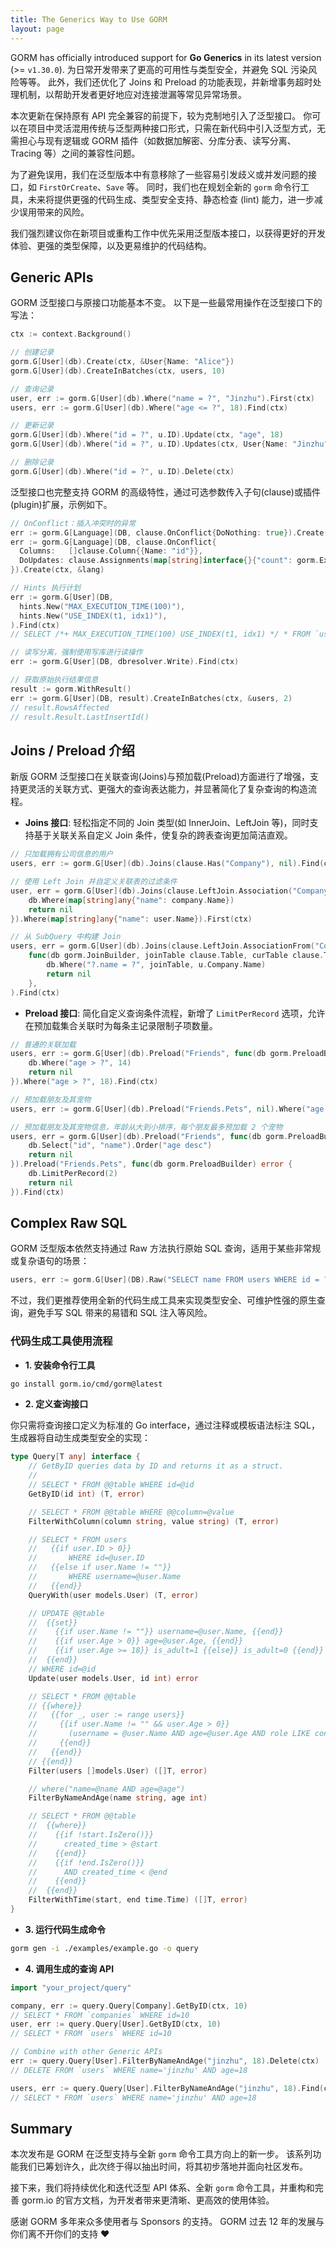 ```yaml
---
title: The Generics Way to Use GORM
layout: page
---
```


GORM has officially introduced support for **Go Generics** in its latest version (>= `v1.30.0`). 为日常开发带来了更高的可用性与类型安全，并避免 SQL 污染风险等等。 此外，我们还优化了 Joins 和 Preload 的功能表现，并新增事务超时处理机制，以帮助开发者更好地应对连接泄漏等常见异常场景。

本次更新在保持原有 API 完全兼容的前提下，较为克制地引入了泛型接口。 你可以在项目中灵活混用传统与泛型两种接口形式，只需在新代码中引入泛型方式，无需担心与现有逻辑或 GORM 插件（如数据加解密、分库分表、读写分离、Tracing 等）之间的兼容性问题。

为了避免误用，我们在泛型版本中有意移除了一些容易引发歧义或并发问题的接口，如 `FirstOrCreate`、`Save` 等。 同时，我们也在规划全新的 `gorm` 命令行工具，未来将提供更强的代码生成、类型安全支持、静态检查 (lint) 能力，进一步减少误用带来的风险。

我们强烈建议你在新项目或重构工作中优先采用泛型版本接口，以获得更好的开发体验、更强的类型保障，以及更易维护的代码结构。

## Generic APIs

GORM 泛型接口与原接口功能基本不变。 以下是一些最常用操作在泛型接口下的写法：

```go
ctx := context.Background()

// 创建记录
gorm.G[User](db).Create(ctx, &User{Name: "Alice"})
gorm.G[User](db).CreateInBatches(ctx, users, 10)

// 查询记录
user, err := gorm.G[User](db).Where("name = ?", "Jinzhu").First(ctx)
users, err := gorm.G[User](db).Where("age <= ?", 18).Find(ctx)

// 更新记录
gorm.G[User](db).Where("id = ?", u.ID).Update(ctx, "age", 18)
gorm.G[User](db).Where("id = ?", u.ID).Updates(ctx, User{Name: "Jinzhu", Age: 18})

// 删除记录
gorm.G[User](db).Where("id = ?", u.ID).Delete(ctx)
```

泛型接口也完整支持 GORM 的高级特性，通过可选参数传入子句(clause)或插件(plugin)扩展，示例如下。

```go
// OnConflict：插入冲突时的异常
err := gorm.G[Language](DB, clause.OnConflict{DoNothing: true}).Create(ctx, &lang)
err := gorm.G[Language](DB, clause.OnConflict{
  Columns:   []clause.Column{{Name: "id"}},
  DoUpdates: clause.Assignments(map[string]interface{}{"count": gorm.Expr("GREATEST(count, VALUES(count))")}),
}).Create(ctx, &lang)

// Hints 执行计划
err := gorm.G[User](DB,
  hints.New("MAX_EXECUTION_TIME(100)"),
  hints.New("USE_INDEX(t1, idx1)"),
).Find(ctx)
// SELECT /*+ MAX_EXECUTION_TIME(100) USE_INDEX(t1, idx1) */ * FROM `users`

// 读写分离，强制使用写库进行读操作
err := gorm.G[User](DB, dbresolver.Write).Find(ctx)

// 获取原始执行结果信息
result := gorm.WithResult()
err := gorm.G[User](DB, result).CreateInBatches(ctx, &users, 2)
// result.RowsAffected
// result.Result.LastInsertId()
```

## Joins / Preload 介绍

新版 GORM 泛型接口在关联查询(Joins)与预加载(Preload)方面进行了增强，支持更灵活的关联方式、更强大的查询表达能力，并显著简化了复杂查询的构造流程。

- **Joins 接口**: 轻松指定不同的 Join 类型(如 InnerJoin、LeftJoin 等)，同时支持基于关联关系自定义 Join 条件，使复杂的跨表查询更加简洁直观。

```go
// 只加载拥有公司信息的用户
users, err := gorm.G[User](db).Joins(clause.Has("Company"), nil).Find(ctx)

// 使用 Left Join 并自定义关联表的过滤条件
user, err = gorm.G[User](db).Joins(clause.LeftJoin.Association("Company"), func(db gorm.JoinBuilder, joinTable clause.Table, curTable clause.Table) error {
    db.Where(map[string]any{"name": company.Name})
    return nil
}).Where(map[string]any{"name": user.Name}).First(ctx)

// 从 SubQuery 中构建 Join
users, err = gorm.G[User](db).Joins(clause.LeftJoin.AssociationFrom("Company", gorm.G[Company](DB).Select("Name")).As("t"),
    func(db gorm.JoinBuilder, joinTable clause.Table, curTable clause.Table) error {
        db.Where("?.name = ?", joinTable, u.Company.Name)
        return nil
    },
).Find(ctx)
```

- **Preload 接口**: 简化自定义查询条件流程，新增了 `LimitPerRecord` 选项，允许在预加载集合关联时为每条主记录限制子项数量。

```go
// 普通的关联加载
users, err := gorm.G[User](db).Preload("Friends", func(db gorm.PreloadBuilder) error {
    db.Where("age > ?", 14)
    return nil
}).Where("age > ?", 18).Find(ctx)

// 预加载朋友及其宠物
users, err := gorm.G[User](db).Preload("Friends.Pets", nil).Where("age > ?", 18).Find(ctx)

// 预加载朋友及其宠物信息，年龄从大到小排序，每个朋友最多预加载 2 个宠物
users, err = gorm.G[User](db).Preload("Friends", func(db gorm.PreloadBuilder) error {
    db.Select("id", "name").Order("age desc")
    return nil
}).Preload("Friends.Pets", func(db gorm.PreloadBuilder) error {
    db.LimitPerRecord(2)
    return nil
}).Find(ctx)
```

## Complex Raw SQL

GORM 泛型版本依然支持通过 Raw 方法执行原始 SQL 查询，适用于某些非常规或复杂语句的场景：

```go
users, err := gorm.G[User](DB).Raw("SELECT name FROM users WHERE id = ?", user.ID).Find(ctx)
```

不过，我们更推荐使用全新的代码生成工具来实现类型安全、可维护性强的原生查询，避免手写 SQL 带来的易错和 SQL 注入等风险。

### 代码生成工具使用流程

- **1. 安装命令行工具**

```bash
go install gorm.io/cmd/gorm@latest
```

- **2. 定义查询接口**

你只需将查询接口定义为标准的 Go interface，通过注释或模板语法标注 SQL，生成器将自动生成类型安全的实现：

```go
type Query[T any] interface {
	// GetByID queries data by ID and returns it as a struct.
	//
	// SELECT * FROM @@table WHERE id=@id
	GetByID(id int) (T, error)

	// SELECT * FROM @@table WHERE @@column=@value
	FilterWithColumn(column string, value string) (T, error)

	// SELECT * FROM users
	//   {{if user.ID > 0}}
	//       WHERE id=@user.ID
	//   {{else if user.Name != ""}}
	//       WHERE username=@user.Name
	//   {{end}}
	QueryWith(user models.User) (T, error)

	// UPDATE @@table
	//  {{set}}
	//    {{if user.Name != ""}} username=@user.Name, {{end}}
	//    {{if user.Age > 0}} age=@user.Age, {{end}}
	//    {{if user.Age >= 18}} is_adult=1 {{else}} is_adult=0 {{end}}
	//  {{end}}
	// WHERE id=@id
	Update(user models.User, id int) error

	// SELECT * FROM @@table
	// {{where}}
	//   {{for _, user := range users}}
	//     {{if user.Name != "" && user.Age > 0}}
	//       (username = @user.Name AND age=@user.Age AND role LIKE concat("%",@user.Role,"%")) OR
	//     {{end}}
	//   {{end}}
	// {{end}}
	Filter(users []models.User) ([]T, error)

	// where("name=@name AND age=@age")
	FilterByNameAndAge(name string, age int)

	// SELECT * FROM @@table
	//  {{where}}
	//    {{if !start.IsZero()}}
	//      created_time > @start
	//    {{end}}
	//    {{if !end.IsZero()}}
	//      AND created_time < @end
	//    {{end}}
	//  {{end}}
	FilterWithTime(start, end time.Time) ([]T, error)
}
```

- **3. 运行代码生成命令**

```bash
gorm gen -i ./examples/example.go -o query
```

- **4. 调用生成的查询 API**

```go
import "your_project/query"

company, err := query.Query[Company].GetByID(ctx, 10)
// SELECT * FROM `companies` WHERE id=10
user, err := query.Query[User].GetByID(ctx, 10)
// SELECT * FROM `users` WHERE id=10

// Combine with other Generic APIs
err := query.Query[User].FilterByNameAndAge("jinzhu", 18).Delete(ctx)
// DELETE FROM `users` WHERE name='jinzhu' AND age=18

users, err := query.Query[User].FilterByNameAndAge("jinzhu", 18).Find(ctx)
// SELECT * FROM `users` WHERE name='jinzhu' AND age=18
```

## Summary

本次发布是 GORM 在泛型支持与全新 `gorm` 命令工具方向上的新一步。 该系列功能我们已筹划许久，此次终于得以抽出时间，将其初步落地并面向社区发布。

接下来，我们将持续优化和迭代泛型 API 体系、全新 `gorm` 命令工具，并重构和完善 gorm.io 的官方文档，为开发者带来更清晰、更高效的使用体验。

感谢 GORM 多年来众多使用者与 Sponsors 的支持。 GORM 过去 12 年的发展与你们离不开你们的支持 ❤️
